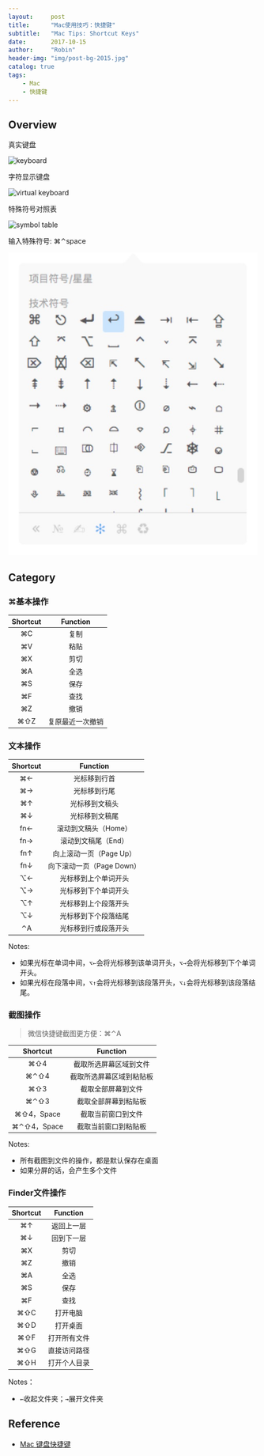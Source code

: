 ```yaml
---
layout:     post
title:      "Mac使用技巧：快捷键"
subtitle:   "Mac Tips: Shortcut Keys"
date:       2017-10-15
author:     "Robin"
header-img: "img/post-bg-2015.jpg"
catalog: true
tags:
    - Mac
    - 快捷键
---
```


## Overview

真实键盘

![keyboard](/img/in-post/mac-shortcut/keyboard.png)

字符显示键盘

![virtual keyboard](/img/in-post/mac-shortcut/virtual-keyboard.png)

特殊符号对照表

![symbol table](/img/in-post/mac-shortcut/symbol-table.png)

输入特殊符号: ⌘⌃space

![symbol input](/img/in-post/mac-shortcut/symbol-input.png)

## Category

### ⌘基本操作

| Shortcut | Function |
|:--------:|:--------:|
|    ⌘C    |   复制   |
|    ⌘V    |   粘贴   |
|    ⌘X    |   剪切   |
|    ⌘A    |   全选   |
|    ⌘S    |   保存   |
|    ⌘F    |   查找   |
|    ⌘Z    |   撤销   |
|    ⌘⇧Z    |   复原最近一次撤销   |

### 文本操作

| Shortcut | Function |
|:--------:|:--------:|
|    ⌘←    |   光标移到行首   |
|    ⌘→    |   光标移到行尾   |
|    ⌘↑    |   光标移到文稿头   |
|    ⌘↓    |   光标移到文稿尾   |
|    fn←    |   滚动到文稿头（Home）   |
|    fn→    |   滚动到文稿尾（End）   |
|    fn↑    |   向上滚动一页（Page Up）   |
|    fn↓    |   向下滚动一页（Page Down）   |
|    ⌥←    |   光标移到上个单词开头   |
|    ⌥→    |   光标移到下个单词开头   |
|    ⌥↑    |   光标移到上个段落开头   |
|    ⌥↓    |   光标移到下个段落结尾   |
|    ⌃A    |   光标移到行或段落开头   |

Notes:

* 如果光标在单词中间，`⌥←`会将光标移到该单词开头，`⌥→`会将光标移到下个单词开头。
* 如果光标在段落中间，`⌥↑`会将光标移到该段落开头，`⌥↓`会将光标移到该段落结尾。

### 截图操作

> 微信快捷键截图更方便：⌘⌃A

| Shortcut | Function |
|:--------:|:--------:|
|    ⌘⇧4   |   截取所选屏幕区域到文件   |
|   ⌘⌃⇧4   |   截取所选屏幕区域到粘贴板   |
|    ⌘⇧3   |   截取全部屏幕到文件   |
|   ⌘⌃⇧3   |   截取全部屏幕到粘贴板   |
|   ⌘⇧4，Space   |   截取当前窗口到文件   |
|   ⌘⌃⇧4，Space   |   截取当前窗口到粘贴板   |

Notes:

* 所有截图到文件的操作，都是默认保存在桌面
* 如果分屏的话，会产生多个文件

### Finder文件操作

| Shortcut | Function |
|:--------:|:--------:|
|    ⌘↑    |   返回上一层   |
|    ⌘↓    |   回到下一层   |
|    ⌘X    |   剪切   |
|    ⌘Z    |   撤销   |
|    ⌘A    |   全选   |
|    ⌘S    |   保存   |
|    ⌘F    |   查找   |
|   ⌘⇧C    |   打开电脑  |
|   ⌘⇧D    |   打开桌面  |
|   ⌘⇧F    |   打开所有文件  |
|   ⌘⇧G    |   直接访问路径  |
|   ⌘⇧H    |   打开个人目录  |

Notes：

* `←`收起文件夹；`→`展开文件夹

## Reference

- [Mac 键盘快捷键](https://support.apple.com/zh-cn/HT201236)

